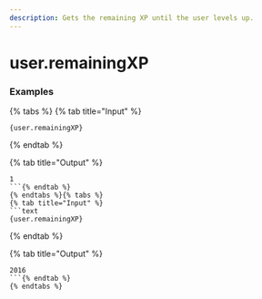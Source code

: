 ```yaml
---
description: Gets the remaining XP until the user levels up.
---
```


# user.remainingXP <user>

### Examples

{% tabs %}
{% tab title="Input" %}
```text
{user.remainingXP}
```
{% endtab %}

{% tab title="Output" %}
```text
1
```{% endtab %}
{% endtabs %}{% tabs %}
{% tab title="Input" %}
```text
{user.remainingXP}
```
{% endtab %}

{% tab title="Output" %}
```text
2016
```{% endtab %}
{% endtabs %}
